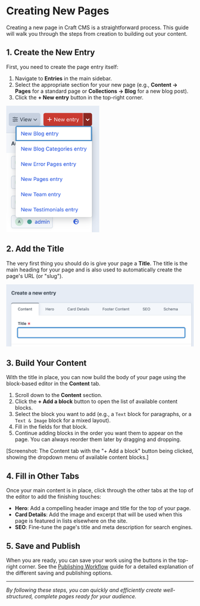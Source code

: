 # Creating New Pages

Creating a new page in Craft CMS is a straightforward process. This guide will walk you through the steps from creation to building out your content.

## 1. Create the New Entry

First, you need to create the page entry itself:

1.  Navigate to **Entries** in the main sidebar.
2.  Select the appropriate section for your new page (e.g., **Content → Pages** for a standard page or **Collections → Blog** for a new blog post).
3.  Click the **+ New entry** button in the top-right corner.

<img src="./screenshots/051.png" alt="The Entries screen with the Content → Pages section selected and the + New entry button highlighted" style="max-width: 250px">

## 2. Add the Title

The very first thing you should do is give your page a **Title**. The title is the main heading for your page and is also used to automatically create the page's URL (or "slug").

![The top of the entry editing screen, showing the "Title" field being filled in](./screenshots/052.png)

## 3. Build Your Content

With the title in place, you can now build the body of your page using the block-based editor in the **Content** tab.

1.  Scroll down to the **Content** section.
2.  Click the **+ Add a block** button to open the list of available content blocks.
3.  Select the block you want to add (e.g., a `Text` block for paragraphs, or a `Text & Image` block for a mixed layout).
4.  Fill in the fields for that block.
5.  Continue adding blocks in the order you want them to appear on the page. You can always reorder them later by dragging and dropping.

[Screenshot: The Content tab with the "+ Add a block" button being clicked, showing the dropdown menu of available content blocks.]

## 4. Fill in Other Tabs

Once your main content is in place, click through the other tabs at the top of the editor to add the finishing touches:

-   **Hero**: Add a compelling header image and title for the top of your page.
-   **Card Details**: Add the image and excerpt that will be used when this page is featured in lists elsewhere on the site.
-   **SEO**: Fine-tune the page's title and meta description for search engines.

## 5. Save and Publish

When you are ready, you can save your work using the buttons in the top-right corner. See the [Publishing Workflow](publishing.md) guide for a detailed explanation of the different saving and publishing options.

---

*By following these steps, you can quickly and efficiently create well-structured, complete pages ready for your audience.*